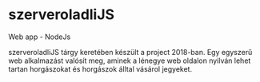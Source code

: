 # szerveroladliJS
Web app - NodeJs

szerveroladliJS tárgy keretében készült a project 2018-ban. 
Egy egyszerű web alkalmazást valósít meg, aminek a lénegye web oldalon nyilván lehet tartan horgászokat és horgászok álltal vásárol jegyeket.
